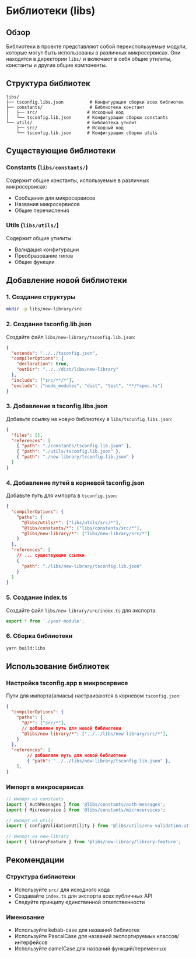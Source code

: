 # Библиотеки (libs)

## Обзор

Библиотеки в проекте представляют собой переиспользуемые модули, которые могут быть использованы в различных микросервисах. Они находятся в директории `libs/` и включают в себя общие утилиты, константы и другие общие компоненты.

## Структура библиотек

```
libs/
├── tsconfig.libs.json          # Конфигурация сборки всех библиотек
├── constants/                  # Библиотека констант
│   ├── src/                   # Исходный код
│   └── tsconfig.lib.json      # Конфигурация сборки constants
└── utils/                     # Библиотека утилит
    ├── src/                   # Исходный код
    └── tsconfig.lib.json      # Конфигурация сборки utils
```

## Существующие библиотеки

### Constants (`libs/constants/`)
Содержит общие константы, используемые в различных микросервисах:
- Сообщения для микросервисов
- Названия микросервисов
- Общие перечисления

### Utils (`libs/utils/`)
Содержит общие утилиты:
- Валидация конфигурации
- Преобразование типов
- Общие функции

## Добавление новой библиотеки

### 1. Создание структуры
```bash
mkdir -p libs/new-library/src
```

### 2. Создание tsconfig.lib.json
Создайте файл `libs/new-library/tsconfig.lib.json`:
```json
{
  "extends": "../../tsconfig.json",
  "compilerOptions": {
    "declaration": true,
    "outDir": "../../dist/libs/new-library"
  },
  "include": ["src/**/*"],
  "exclude": ["node_modules", "dist", "test", "**/*spec.ts"]
}
```

### 3. Добавление в tsconfig.libs.json
Добавьте ссылку на новую библиотеку в `libs/tsconfig.libs.json`:
```json
{
  "files": [],
  "references": [
    { "path": "./constants/tsconfig.lib.json" },
    { "path": "./utils/tsconfig.lib.json" },
    { "path": "./new-library/tsconfig.lib.json" }
  ]
}
```

### 4. Добавление путей в корневой tsconfig.json
Добавьте путь для импорта в `tsconfig.json`:
```json
{
  "compilerOptions": {
    "paths": {
      "@libs/utils/*": ["libs/utils/src/*"],
      "@libs/constants/*": ["libs/constants/src/*"],
      "@libs/new-library/*": ["libs/new-library/src/*"]
    }
  },
  "references": [
    // ... существующие ссылки
    {
      "path": "./libs/new-library/tsconfig.lib.json"
    }
  ]
}
```

### 5. Создание index.ts
Создайте файл `libs/new-library/src/index.ts` для экспорта:
```typescript
export * from './your-module';
```

### 6. Сборка библиотеки
```bash
yarn build:libs
```



## Использование библиотек

### Настройка tsconfig.app в микросервисе
Пути для импорта(алиасы) настраиваются в корневом `tsconfig.json`:
```json
{
  "compilerOptions": {
    "paths": {
      "@/*": ["src/*"],
      // добавляем путь для новой библиотеки
      "@libs/new-library/*": ["../../libs/new-library/src/*"],
    }
  },
  "references": [
        // добавляем путь для новой библиотеки
        { "path": "../../libs/new-library/tsconfig.lib.json" },
    ],
}
```

### Импорт в микросервисах
```typescript
// Импорт из constants
import { AuthMessages } from '@libs/constants/auth-messages';
import { Microservice } from '@libs/constants/microservices';

// Импорт из utils
import { configValidationUtility } from '@libs/utils/env-validation.utility';

// Импорт из new-library
import { libraryFeature } from '@libs/new-library/library-feature';
```

## Рекомендации

### Структура библиотеки
- Используйте `src/` для исходного кода
- Создавайте `index.ts` для экспорта всех публичных API
- Следуйте принципу единственной ответственности

### Именование
- Используйте kebab-case для названий библиотек
- Используйте PascalCase для названий экспортируемых классов/интерфейсов
- Используйте camelCase для названий функций/переменных

